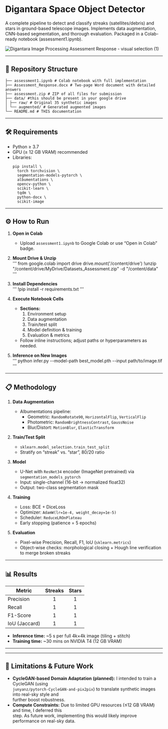 
# Digantara Space Object Detector

A complete pipeline to detect and classify streaks (satellites/debris) and stars in ground-based telescope images. Implements data augmentation, CNN-based segmentation, and thorough evaluation. Packaged in a Colab-ready notebook (assessment1.ipynb).

![Digantara Image Processing Assessment Response - visual selection (1)](https://github.com/user-attachments/assets/98072067-3e56-4e07-947c-df3e1b7b2a19)



---

## 🚀 Repository Structure

```
├── assessment1.ipynb # Colab notebook with full implementation
├── Assessment_Response.docx # Two-page Word document with detailed answers
├── assessment.zip # ZIP of all files for submission
├── data/ #this should be present in your google drive
│ ├── raw/ # Original 35 synthetic images
│ └── augmented/ # Generated augmented images
└── README.md # THIS documentation
```

---

## 🛠️ Requirements

- Python ≥ 3.7  
- GPU (≥ 12 GB VRAM) recommended  
- Libraries:  
  ```
  pip install \
    torch torchvision \
    segmentation-models-pytorch \
    albumentations \
    opencv-python \
    scikit-learn \
    tqdm \
    python-docx \
    scikit-image
  ```

---

## ⚙️ How to Run

1. **Open in Colab**  
   - Upload `assessment1.ipynb` to Google Colab or use “Open in Colab” badge.

2. **Mount Drive & Unzip**  
   '''
   from google.colab import drive
   drive.mount('/content/drive')
   !unzip "/content/drive/MyDrive/Datasets_Assessment.zip" -d "/content/data"
   '''

3. **Install Dependencies**  
   '''
   !pip install -r requirements.txt
   '''

4. **Execute Notebook Cells**  
   - **Sections:**  
     1. Environment setup  
     2. Data augmentation  
     3. Train/test split  
     4. Model definition & training  
     5. Evaluation & metrics  
   - Follow inline instructions; adjust paths or hyperparameters as needed.

5. **Inference on New Images**  
   '''
   python infer.py --model-path best_model.pth --input path/to/image.tif
   '''

---

## 📋 Methodology

1. **Data Augmentation**  
   - Albumentations pipeline:  
     - Geometric: `RandomRotate90`, `HorizontalFlip`, `VerticalFlip`  
     - Photometric: `RandomBrightnessContrast`, `GaussNoise`  
     - Blur/Distort: `MotionBlur`, `ElasticTransform`  

2. **Train/Test Split**  
   - `sklearn.model_selection.train_test_split`  
   - Stratify on “streak” vs. “star”, 80/20 ratio  

3. **Model**  
   - U-Net with `ResNet34` encoder (ImageNet pretrained) via `segmentation_models_pytorch`  
   - Input: single-channel (16-bit → normalized float32)  
   - Output: two-class segmentation mask  

4. **Training**  
   - Loss: BCE + DiceLoss  
   - Optimizer: `AdamW(lr=1e-4, weight_decay=1e-5)`  
   - Scheduler: `ReduceLROnPlateau`  
   - Early stopping (patience = 5 epochs)  

5. **Evaluation**  
   - Pixel-wise Precision, Recall, F1, IoU (`sklearn.metrics`)  
   - Object-wise checks: morphological closing + Hough line verification to merge broken streaks  



---

## 📊 Results

| Metric            | Streaks | Stars  |
|-------------------|:-------:|:------:|
| Precision         |     1   |    1   |
| Recall            |     1   |    1   |
| F1-Score          |     1   |    1   |
| IoU (Jaccard)     |     1   |    1   |

- **Inference time:** ~5 s per full 4k×4k image (tiling + stitch)  
- **Training time:** ~30 mins on NVIDIA T4 (12 GB VRAM)  

---

---

## 🚧 Limitations & Future Work

- **CycleGAN-based Domain Adaptation (planned):** I intended to train a CycleGAN (using  
  `junyanz/pytorch-CycleGAN-and-pix2pix`) to translate synthetic images into real-sky style and  
  further boost robustness.  
- **Compute Constraints:** Due to limited GPU resources (≤12 GB VRAM) and time, I deferred this  
  step. As future work, implementing this would likely improve performance on real-sky data.


